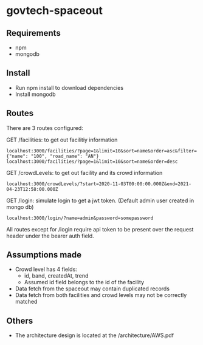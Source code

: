 # govtech-spaceout

## Requirements
- npm
- mongodb

## Install
- Run npm install to download dependencies
- Install mongodb

## Routes
 There are 3 routes configured:
 
   GET /facilities: to get out facilitiy information
   
	localhost:3000/facilities/?page=1&limit=10&sort=name&order=asc&filter={"name": "100", "road_name": "AN"}
	localhost:3000/facilities/?page=1&limit=10&sort=name&order=desc

  GET /crowdLevels: to get out facility and its crowd information
    
	localhost:3000/crowdLevels/?start=2020-11-03T00:00:00.000Z&end=2021-04-23T12:58:00.000Z
  
  GET /login: simulate login to get a jwt token. (Default admin user created in mongo db)
  
	localhost:3000/login/?name=admin&password=somepassword
  
 All routes except for /login require api token to be present over the request header under the bearer auth field.

## Assumptions made
- Crowd level has 4 fields:
  - id, band, createdAt, trend
  - Assumed id field belongs to the id of the facility
- Data fetch from the spaceout may contain duplicated records
- Data fetch from both facilities and crowd levels may not be correctly matched

## Others
- The architecture design is located at the /architecture/AWS.pdf